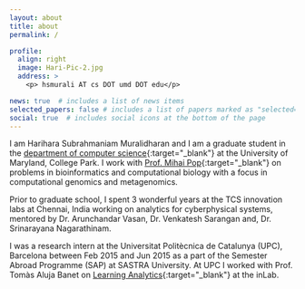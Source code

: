 ```yaml
---
layout: about
title: about
permalink: /

profile:
  align: right
  image: Hari-Pic-2.jpg
  address: >
    <p> hsmurali AT cs DOT umd DOT edu</p>

news: true  # includes a list of news items
selected_papers: false # includes a list of papers marked as "selected={true}"
social: true  # includes social icons at the bottom of the page
---
```


 I am Harihara Subrahmaniam Muralidharan and I am a graduate student in the [department of computer science](https://cs.umd.edu){:target="_blank"} at the University of Maryland, College Park. I work with [Prof. Mihai Pop](https://pop-lab.org){:target="_blank"} on problems in bioinformatics and computational biology with a focus in computational genomics and metagenomics. 

 Prior to graduate school, I spent 3 wonderful years at the TCS innovation labs at Chennai, India working on analytics for cyberphysical systems, mentored by Dr. Arunchandar Vasan, Dr. Venkatesh Sarangan and, Dr. Srinarayana Nagarathinam. 

 I was a research intern at the Universitat Politècnica de Catalunya (UPC), Barcelona between Feb 2015 and Jun 2015 as a part of the Semester Abroad Programme (SAP) at SASTRA University. At UPC I worked with Prof. Tomàs Aluja Banet on [Learning Analytics](https://inlab.fib.upc.edu/en/pilares){:target="_blank"} at the inLab.